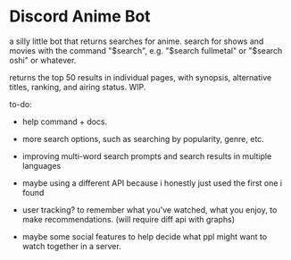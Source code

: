 # Discord Anime Bot


a silly little bot that returns searches for anime. search for shows and movies with the command "$search", e.g. "$search fullmetal" or "$search oshi" or whatever. 


returns the top 50 results in individual pages, with synopsis, alternative titles, ranking, and airing status. WIP. 




to-do: 

- help command + docs.

- more search options, such as searching by popularity, genre, etc.

- improving multi-word search prompts and search results in multiple languages

- maybe using a different API because i honestly just used the first one i found

- user tracking? to remember what you've watched, what you enjoy, to make recommendations. (will require diff api with graphs)

- maybe some social features to help decide what ppl might want to watch together in a server. 

